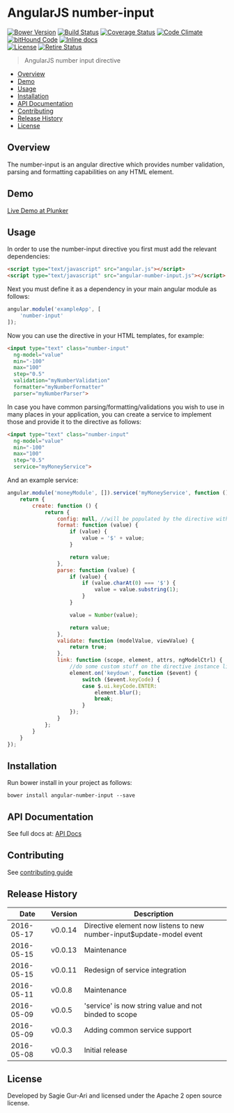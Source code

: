 # AngularJS number-input

[![Bower Version](https://img.shields.io/bower/v/angular-number-input.svg?style=flat)](https://github.com/sagiegurari/angular-number-input/releases) [![Build Status](https://travis-ci.org/sagiegurari/angular-number-input.svg)](http://travis-ci.org/sagiegurari/angular-number-input) [![Coverage Status](https://coveralls.io/repos/sagiegurari/angular-number-input/badge.svg)](https://coveralls.io/r/sagiegurari/angular-number-input) [![Code Climate](https://codeclimate.com/github/sagiegurari/angular-number-input/badges/gpa.svg)](https://codeclimate.com/github/sagiegurari/angular-number-input) [![bitHound Code](https://www.bithound.io/github/sagiegurari/angular-number-input/badges/code.svg)](https://www.bithound.io/github/sagiegurari/angular-number-input) [![Inline docs](http://inch-ci.org/github/sagiegurari/angular-number-input.svg?branch=master)](http://inch-ci.org/github/sagiegurari/angular-number-input)<br>
[![License](https://img.shields.io/bower/l/angular-number-input.svg)](https://github.com/sagiegurari/angular-number-input/blob/master/LICENSE) [![Retire Status](http://retire.insecurity.today/api/image?uri=https://raw.githubusercontent.com/sagiegurari/angular-number-input/master/bower.json)](http://retire.insecurity.today/api/image?uri=https://raw.githubusercontent.com/sagiegurari/angular-number-input/master/bower.json)

> AngularJS number input directive

* [Overview](#overview)
* [Demo](http://plnkr.co/edit/Fip3UQvEi2KAjPHGnxiV?p=preview)
* [Usage](#usage)
* [Installation](#installation)
* [API Documentation](docs/api.md)
* [Contributing](.github/CONTRIBUTING.md)
* [Release History](#history)
* [License](#license)

<a name="overview"></a>
## Overview
The number-input is an angular directive which provides number validation, parsing and formatting capabilities
on any HTML element.

## Demo
[Live Demo at Plunker](http://plnkr.co/edit/Fip3UQvEi2KAjPHGnxiV?p=preview)

<a name="usage"></a>
## Usage
In order to use the number-input directive you first must add the relevant dependencies:

```html
<script type="text/javascript" src="angular.js"></script>
<script type="text/javascript" src="angular-number-input.js"></script>
```

Next you must define it as a dependency in your main angular module as follows:

```js
angular.module('exampleApp', [
    'number-input'
]);
```

Now you can use the directive in your HTML templates, for example:

```html
<input type="text" class="number-input"
  ng-model="value"
  min="-100"
  max="100"
  step="0.5"
  validation="myNumberValidation"
  formatter="myNumberFormatter"
  parser="myNumberParser">
```

In case you have common parsing/formatting/validations you wish to use in many places in your application, you can create a service to implement those and provide it to the directive as follows:

```html
<input type="text" class="number-input"
  ng-model="value"
  min="-100"
  max="100"
  step="0.5"
  service="myMoneyService">
```

And an example service:

```js
angular.module('moneyModule', []).service('myMoneyService', function () {
    return {
        create: function () {
            return {
                config: null, //will be populated by the directive with the config which holds the min/max/step/... values
                format: function (value) {
                    if (value) {
                        value = '$' + value;
                    }

                    return value;
                },
                parse: function (value) {
                    if (value) {
                        if (value.charAt(0) === '$') {
                            value = value.substring(1);
                        }
                    }

                    value = Number(value);

                    return value;
                },
                validate: function (modelValue, viewValue) {
                    return true;
                },
                link: function (scope, element, attrs, ngModelCtrl) {
                    //do some custom stuff on the directive instance like adding DOM event handling
                    element.on('keydown', function ($event) {
                        switch ($event.keyCode) {
                        case $.ui.keyCode.ENTER:
                            element.blur();
                            break;
                        }
                    });
                }
            };
        }
    }
});
```

<a name="installation"></a>
## Installation
Run bower install in your project as follows:
```
bower install angular-number-input --save
```

## API Documentation
See full docs at: [API Docs](docs/api.md)

## Contributing
See [contributing guide](.github/CONTRIBUTING.md)

<a name="history"></a>
## Release History

| Date        | Version | Description |
| ----------- | ------- | ----------- |
| 2016-05-17  | v0.0.14 | Directive element now listens to new number-input$update-model event |
| 2016-05-15  | v0.0.13 | Maintenance |
| 2016-05-15  | v0.0.11 | Redesign of service integration |
| 2016-05-11  | v0.0.8  | Maintenance |
| 2016-05-09  | v0.0.5  | 'service' is now string value and not binded to scope |
| 2016-05-09  | v0.0.3  | Adding common service support |
| 2016-05-08  | v0.0.3  | Initial release |

<a name="license"></a>
## License
Developed by Sagie Gur-Ari and licensed under the Apache 2 open source license.

